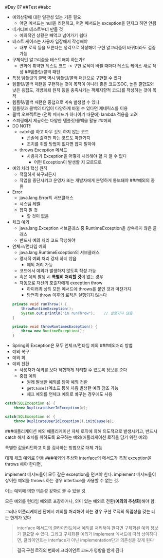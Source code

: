 #Day 07
##Test
##abc
- 예외상황에 대한 일관성 있는 기준 필요
	- 어떤 메서드는 null을 리턴하고, 어떤 메서드는 exception을 던지고 하면 안됨
- 네거티브 테스트부터 만들 것
	- 예외적인 상황은 빼먹고 넘어가기 쉽다
- 테스트 케이스는 사용자 입장에서 작성해야
	- 내부 로직 등을 모른다는 생각으로 작성해야 구현 알고리즘이 바뀌더라도 검증 가능
- 구체적인 알고리즘을 테스트해야 하는가?
	- 변화에 취약한 테스트 코드 -> 구현 로직이 바뀔 때마다 테스트 케이스 새로 작성
##템플릿/콜백 패턴
- 특정 템플릿의 콜백 역시 템플릿/콜백 패턴으로 구현할 수 있다
- 템플릿/콜백 패턴을 구현하는 것이 목적이 아니라 좋은 코드(SOC, 높은 결합도와 낮은 응집도, 개방폐쇄 원칙 등을 충족시키는 객체지향적 코드)를 작성하는 것이 목적
- 템플릿/콜백 패턴은 중첩으로 계속 발생할 수 있다.
- 템플릿과 콜백의 타입이 다양하게 바뀔 수 있다면 제네릭스를 이용
- 콜백 오브젝트는 (전략 메서드가 하나이기 때문에) lambda 적용을 고려
- 스피링에서 제공하는 다양한 템플릿/콜백을 활용
##예외
- DO NOT!!
	- catch를 하고 아무 것도 하지 않는 코드
		- 콘솔에 출력만 하는 코드도 마찬가지
		- 조치를 취할 방법이 없다면 잡지 말아야
	- throws Exception 메서드
		- 사용자가 Exception을 어떻게 처리해야 할 지 알 수 없다
			- 어떤 Exception이 발생할 지 모르므로
- 예외 처리 핵심 원칙
	- 적절하게 복구되든지
	- 작업을 중단시키고 운영자 또는 개발자에게 분명하게 통보돼야
###예외의 종류
- Error
	- java.lang.Error의 서브클래스
	- 시스템 레벨
	- 잡지 말 것
		- 할 것이 없음
- 체크 예외
	- java.lang.Exception 서브클래스 중 RuntimeException을 상속하지 않은 클래스
	- 반드시 예외 처리 코드 작성해야
- 언체크/런타임 예외
	- java.lang.RuntimeException의 서브클래스
	- 명시적 예외 처리 강제 하지 않음
		- 예외 처리 가능
	- 코드에서 예외가 발생하지 않도록 작성 가능
	- 혹은 예외 발생 시 **특별히 처리할 것**이 없는 경우
	- 자동으로 자신의 호출자에게 exception throw
		- 하이러퀴 상의 모든 메서드에 throws를 붙인 것과 마찬가지
		- 당연히 throw 이후의 로직은 실행되지 않는다
    ```java
	private void runThrow() {
		throwRuntimeException();
		System.out.println("in runThrow");    // 실행되지 않음
	}
	
	private void throwRuntimesException() {
		throw new RuntimeException();
	}
	```
- Spring의 Exception은 모두 언체크/런타임 예외
###예외처리 방법
- 예외 복구
- 예외 회
- 예외 전환
	- 사용자가 예외를 보다 적합하게 처리할 수 있도록 정보를 준다
	- 중첩 예외
		- 원래 발생한 예외를 담아 예외 전환
		- `getCause()`메소드 통해 처음 발생한 예외 참조 가능
		- 체크 예외를 언체크 예외로 바꾸는 경우에도 사용
```java
catch(SQLException e) {
	throw DuplicateUserIdException(e);
```
```java
catch(SQLException e) {
	throw DuplicateUserIdException().initCause(e);
```
###애플리케이션 예외
애플리케이션 자체 로직에 의해 의도적으로 발생시키고, 반드시 catch 해서 조치를 취하도록 요구하는 예외(애플리케이션 로직을 담기 위한 예외)

특별한 값을리턴하고 이를 검사하는 방법으로 대체 가능

대개 체크 예외로 만듦
###예외의 추상화
interface의 메서드가 특정 exception을 throws 해야 한다면,

implement 메서드들이 모두 같은 exception을 던져야 한다. implement 메서드들이 상이한 예외를 throws 하는 경우 interface를 사용할 수 없는 것.

이는 예외에 의한 의존성 강화로 볼 수 있을 것.

모든 예외를 런타임 예외로 포장하거나, 의미 있는 예외로 전환(**예외의 추상화**)해야 함.

그러나 어플리케이션 단에서 예외를 처리해야 하는 경우 구현 로직의 독립성을 갖는 데는 한계가 있다
>interface 메서드의 클라이언트에서 예외를 처리해야 한다면 구체화된 예외 정보가 필요할 수 있다. 그리고 구체화된 예외가 implement 메서드에 따라 상이하다면, 클라이언트는 interface가 아닌 implementation단과 의존성을 갖게 된다

>**결국 구현 로직의 변화에 크라이언트 코드가 영향을 받게 된다**

